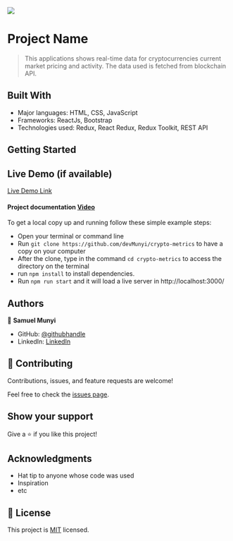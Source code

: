 ![](https://img.shields.io/badge/Microverse-blueviolet)

# Project Name

> This applications shows real-time data for cryptocurrencies current market pricing and activity. The data used is fetched from blockchain API.

## Built With

- Major languages: HTML, CSS, JavaScript
- Frameworks: ReactJs, Bootstrap
- Technologies used: Redux, React Redux, Redux Toolkit, REST API

## Getting Started

## Live Demo (if available)

[Live Demo Link](https://cryptocurrencies-metrics.netlify.app/)

#### Project documentation [Video](https://www.loom.com/share/57149638acb848afb0859154f0135247)

To get a local copy up and running follow these simple example steps:

- Open your terminal or command line
- Run `git clone https://github.com/devMunyi/crypto-metrics` to have a copy on your computer
- After the clone, type in the command `cd crypto-metrics` to access the directory on the terminal
- run `npm install` to install dependencies.
- Run `npm run start` and it will load a live server in http://localhost:3000/

## Authors

👤 **Samuel Munyi**

- GitHub: [@githubhandle](https://github.com/devMunyi)
- LinkedIn: [LinkedIn](https://www.linkedin.com/in/samuel-munyi-01315b174/)

## 🤝 Contributing

Contributions, issues, and feature requests are welcome!

Feel free to check the [issues page](../../issues/).

## Show your support

Give a ⭐️ if you like this project!

## Acknowledgments

- Hat tip to anyone whose code was used
- Inspiration
- etc

## 📝 License

This project is [MIT](./MIT.md) licensed.
